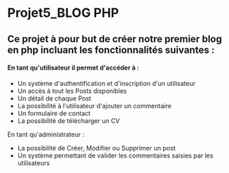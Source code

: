 # Projet5_BLOG PHP

## Ce projet à pour but de créer notre premier blog en php incluant les fonctionnalités suivantes :


#### En tant qu'utilisateur il permet d'accéder à :

 - Un système d'authentification et d'inscription d'un utilisateur
 - Un accès à tout les Posts disponibles
 - Un détail de chaque Post
 - La possibilité à l'utilisateur d'ajouter un commentaire
 - Un formulaire de contact
 - La possibilité de télécharger un CV

En tant qu'administrateur :

 - La possibilité de Créer, Modifier ou Supprimer un post
 - Un système permettant de valider les commentaires saisies par les utilisateurs 
